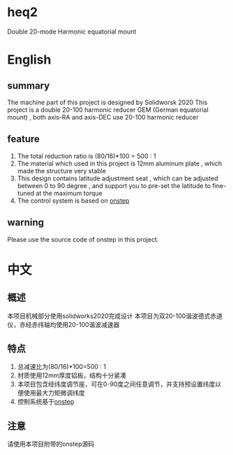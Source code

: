 # heq2
Double 20-mode Harmonic equatorial mount
# English
## summary
The machine part of this project is designed by Solidworsk 2020
This project is a double 20-100 harmonic reducer GEM (German equatorial mount) , both axis-RA and axis-DEC use 20-100 harmonic reducer
## feature
1. The total reduction ratio is (80/16)*100 = 500 : 1
2. The material which used in this project is 12mm aluminum plate , which made the structure very stable
3. This design contains latitude adjustment seat , which can be adjusted between 0 to 90 degree , and support you to pre-set the latitude to fine-tuned at the maximum torque
4. The control system is based on [onstep](https://github.com/hjd1964/OnStep)
## warning
Please use the source code of onstep in this project.
# 中文
## 概述
本项目机械部分使用solidworks2020完成设计
本项目为双20-100谐波德式赤道仪，赤经赤纬轴均使用20-100谐波减速器
## 特点
1. 总减速比为(80/16)*100=500 : 1
2. 材质使用12mm厚度铝板，结构十分紧凑
3. 本项目包含经纬度调节座，可在0-90度之间任意调节，并支持预设置纬度以便使用最大力矩微调纬度
4. 控制系统基于[onstep](https://github.com/hjd1964/OnStep)
## 注意
请使用本项目附带的onstep源码
